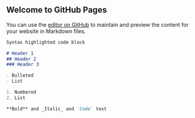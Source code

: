 ## Welcome to GitHub Pages

You can use the [editor on GitHub](https://github.com/MarKeBoLuo/XinCanSi.github.io/edit/master/README.md) to maintain and preview the content for your website in Markdown files.

```markdown
Syntax highlighted code block

# Header 1
## Header 2
### Header 3

- Bulleted
- List

1. Numbered
2. List

**Bold** and _Italic_ and `Code` text
